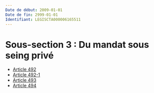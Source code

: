 ```yaml
---
Date de début: 2009-01-01
Date de fin: 2999-01-01
Identifiant: LEGISCTA000006165511
---
```


<h1>Sous-section 3 : Du mandat sous seing privé</h1>

- [Article 492](article_492.md)
- [Article 492-1](article_492-1.md)
- [Article 493](article_493.md)
- [Article 494](article_494.md)
